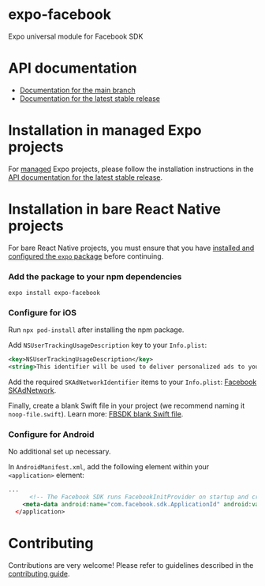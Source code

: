# expo-facebook

Expo universal module for Facebook SDK

# API documentation

- [Documentation for the main branch](https://github.com/expo/expo/blob/main/docs/pages/versions/unversioned/sdk/facebook.md)
- [Documentation for the latest stable release](https://docs.expo.dev/versions/latest/sdk/facebook/)

# Installation in managed Expo projects

For [managed](https://docs.expo.dev/versions/latest/introduction/managed-vs-bare/) Expo projects, please follow the installation instructions in the [API documentation for the latest stable release](https://docs.expo.dev/versions/latest/sdk/facebook/).

# Installation in bare React Native projects

For bare React Native projects, you must ensure that you have [installed and configured the `expo` package](https://docs.expo.dev/bare/installing-expo-modules/) before continuing.

### Add the package to your npm dependencies

```
expo install expo-facebook
```

### Configure for iOS

Run `npx pod-install` after installing the npm package.

Add `NSUserTrackingUsageDescription` key to your `Info.plist`:

```xml
<key>NSUserTrackingUsageDescription</key>
<string>This identifier will be used to deliver personalized ads to you.</string>
```

Add the required `SKAdNetworkIdentifier` items to your `Info.plist`: [Facebook SKAdNetwork](https://developers.facebook.com/docs/SKAdNetwork).

Finally, create a blank Swift file in your project (we recommend naming it `noop-file.swift`). Learn more: [FBSDK blank Swift file](https://github.com/facebook/react-native-fbsdk/issues/755).

### Configure for Android

No additional set up necessary.

In `AndroidManifest.xml`, add the following element within your `<application>` element:

```xml
...
      <!-- The Facebook SDK runs FacebookInitProvider on startup and crashes if there isn't an ID here -->
    <meta-data android:name="com.facebook.sdk.ApplicationId" android:value="fb0"/>
  </application>
```

# Contributing

Contributions are very welcome! Please refer to guidelines described in the [contributing guide](https://github.com/expo/expo#contributing).
